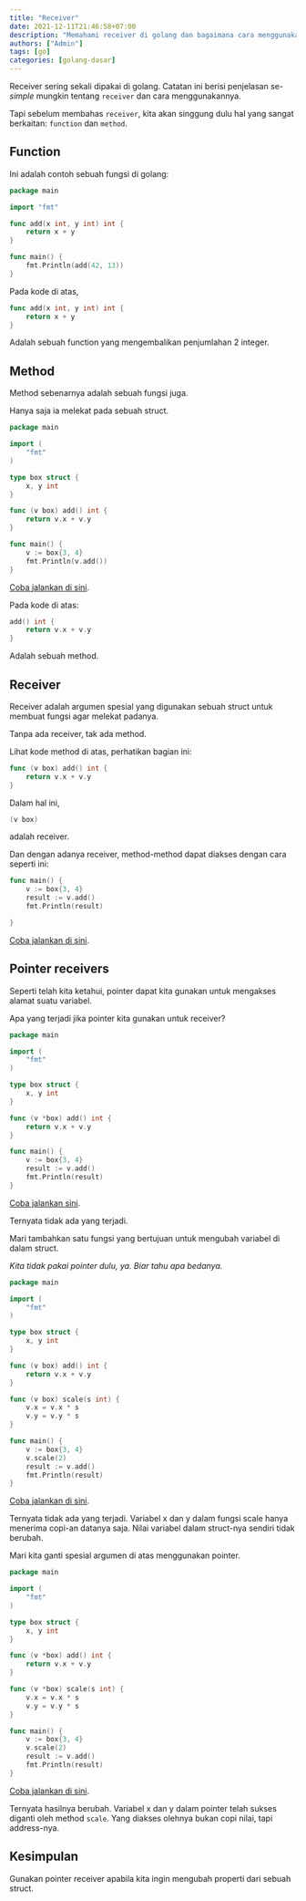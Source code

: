 ```yaml
---
title: "Receiver"
date: 2021-12-11T21:46:58+07:00
description: "Memahami receiver di golang dan bagaimana cara menggunakannya"
authors: ["Admin"]
tags: [go]
categories: [golang-dasar]
---
```


Receiver sering sekali dipakai di golang. Catatan ini berisi penjelasan se-*simple* mungkin tentang `receiver` dan cara menggunakannya.

Tapi sebelum membahas `receiver`, kita akan singgung dulu hal yang sangat berkaitan: `function` dan `method`.

## Function

Ini adalah contoh sebuah fungsi di golang:

```go
package main

import "fmt"

func add(x int, y int) int {
	return x + y
}

func main() {
	fmt.Println(add(42, 13))
}
```

Pada kode di atas, 

```go
func add(x int, y int) int {
	return x + y
}
```

Adalah sebuah function yang mengembalikan penjumlahan 2 integer.

## Method

Method sebenarnya adalah sebuah fungsi juga. 

Hanya saja ia melekat pada sebuah struct. 

```go
package main

import (
	"fmt"
)

type box struct {
	x, y int
}

func (v box) add() int {
	return v.x + v.y
}

func main() {
	v := box{3, 4}
	fmt.Println(v.add())
}
```
[Coba jalankan di sini](https://go.dev/play/p/Wqr97GS6yw6).

Pada kode di atas:
```go
add() int {
	return v.x + v.y
}

```
Adalah sebuah method.

## Receiver

Receiver adalah argumen spesial yang digunakan sebuah struct untuk membuat fungsi agar melekat padanya. 

Tanpa ada receiver, tak ada method.

Lihat kode method di atas, perhatikan bagian ini:
```go
func (v box) add() int {
	return v.x + v.y
}
```

Dalam hal ini, 

```go
(v box)
``` 

adalah receiver. 

Dan dengan adanya receiver, method-method dapat diakses dengan cara seperti ini:
```go
func main() {
	v := box{3, 4}
	result := v.add()
    fmt.Println(result)

}
```

[Coba jalankan di sini](https://go.dev/play/p/hiRzW4gE3E7).

## Pointer receivers

Seperti telah kita ketahui, pointer dapat kita gunakan untuk mengakses alamat suatu variabel. 

Apa yang terjadi jika pointer kita gunakan untuk receiver?

```go
package main

import (
	"fmt"
)

type box struct {
	x, y int
}

func (v *box) add() int {
	return v.x + v.y
}

func main() {
	v := box{3, 4}
	result := v.add()
	fmt.Println(result)
}
```
[Coba jalankan sini](https://go.dev/play/p/38KXB4st4QI). 

Ternyata tidak ada yang terjadi.

Mari tambahkan satu fungsi yang bertujuan untuk mengubah variabel di dalam struct. 

*Kita tidak pakai pointer dulu, ya. Biar tahu apa bedanya.*
```go
package main

import (
	"fmt"
)

type box struct {
	x, y int
}

func (v box) add() int {
	return v.x + v.y
}

func (v box) scale(s int) {
	v.x = v.x * s
	v.y = v.y * s
}

func main() {
	v := box{3, 4}
	v.scale(2)
	result := v.add()
	fmt.Println(result)
}
```

[Coba jalankan di sini](https://go.dev/play/p/2LgXSApzdeA). 

Ternyata tidak ada yang terjadi. Variabel x dan y dalam fungsi scale hanya menerima copi-an datanya saja. Nilai variabel dalam struct-nya sendiri tidak berubah.

Mari kita ganti spesial argumen di atas menggunakan pointer.

```go
package main

import (
	"fmt"
)

type box struct {
	x, y int
}

func (v *box) add() int {
	return v.x + v.y
}

func (v *box) scale(s int) {
	v.x = v.x * s
	v.y = v.y * s
}

func main() {
	v := box{3, 4}
	v.scale(2)
	result := v.add()
	fmt.Println(result)
}
```
[Coba jalankan di sini](https://go.dev/play/p/7JAl5MVaAh2). 

Ternyata hasilnya berubah. Variabel x dan y dalam pointer telah sukses diganti oleh method `scale`. Yang diakses olehnya bukan copi nilai, tapi address-nya.

## Kesimpulan

Gunakan pointer receiver apabila kita ingin mengubah properti dari sebuah struct.
